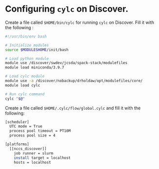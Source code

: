 # Configuring `cylc` on Discover.

 Create a file called `$HOME/bin/cylc` for running `cylc` on Discover. Fill it with the following :

```bash
#!/usr/bin/env bash

# Initialize modules
source $MODULESHOME/init/bash

# Load python module
module use /discover/swdev/jcsda/spack-stack/modulefiles
module load miniconda/3.9.7

# Load cylc module
module use -a /discover/nobackup/drholdaw/opt/modulefiles/core/
module load cylc

# Run cylc command
cylc "$@"
```

Create a file called `$HOME/.cylc/flow/global.cylc` and fill it with the following:

```bash
[scheduler]
  UTC mode = True
  process pool timeout = PT10M
  process pool size = 4

[platforms]
  [[nccs_discover]]
    job runner = slurm
    install target = localhost
    hosts = localhost
```




